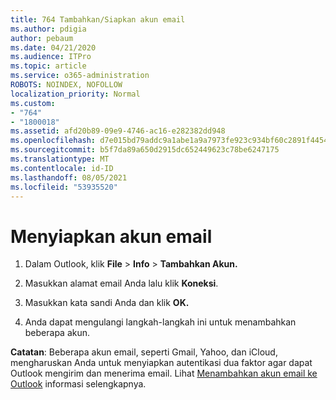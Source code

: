 ```yaml
---
title: 764 Tambahkan/Siapkan akun email
ms.author: pdigia
author: pebaum
ms.date: 04/21/2020
ms.audience: ITPro
ms.topic: article
ms.service: o365-administration
ROBOTS: NOINDEX, NOFOLLOW
localization_priority: Normal
ms.custom:
- "764"
- "1800018"
ms.assetid: afd20b89-09e9-4746-ac16-e282382dd948
ms.openlocfilehash: d7e015bd79addc9a1abe1a9a7973fe923c934bf60c2891f4454c13622a2b8a9f
ms.sourcegitcommit: b5f7da89a650d2915dc652449623c78be6247175
ms.translationtype: MT
ms.contentlocale: id-ID
ms.lasthandoff: 08/05/2021
ms.locfileid: "53935520"
---
```

# <a name="set-up-email-accounts"></a>Menyiapkan akun email

1. Dalam Outlook, klik **File**  >  **Info**  >  **Tambahkan Akun.**

2. Masukkan alamat email Anda lalu klik **Koneksi**.

3. Masukkan kata sandi Anda dan klik **OK.**

4. Anda dapat mengulangi langkah-langkah ini untuk menambahkan beberapa akun.

**Catatan**: Beberapa akun email, seperti Gmail, Yahoo, dan iCloud, mengharuskan Anda untuk menyiapkan autentikasi dua faktor agar dapat Outlook mengirim dan menerima email. Lihat [Menambahkan akun email ke Outlook](https://support.office.com/article/6e27792a-9267-4aa4-8bb6-c84ef146101b.aspx) informasi selengkapnya.
  